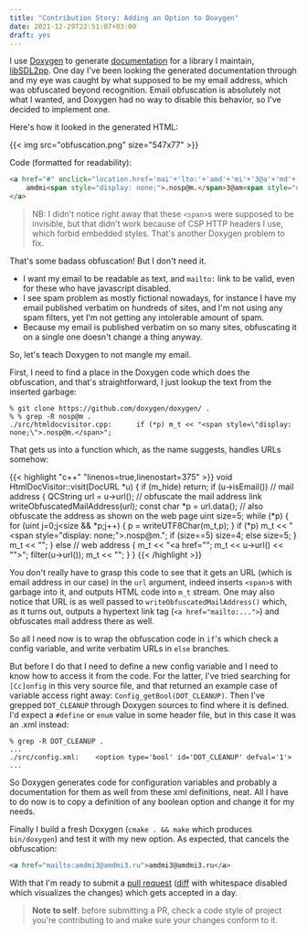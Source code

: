 ```yaml
---
title: "Contribution Story: Adding an Option to Doxygen"
date: 2021-12-29T22:51:07+03:00
draft: yes
---
```


I use [Doxygen](https://www.doxygen.nl/index.html) to generate
[documentation](https://sdl2pp.amdmi3.ru/) for a library I maintain,
[libSDL2pp](https://github.com/libSDL2pp/libSDL2pp). One day I've
been looking the generated documentation through and my eye was caught by what supposed to be my email address, which was obfuscated beyond recognition.
Email obfuscation is absolutely not what I wanted, and Doxygen had no way to
disable this behavior, so I've decided to implement one.

<!-- more -->

Here's how it looked in the generated HTML:

{{< img src="obfuscation.png" size="547x77" >}}

Code (formatted for readability):

```html
<a href="#" onclick="location.href='mai'+'lto:'+'amd'+'mi'+'3@a'+'md'+'mi3'+'.r'+'u'; return false;">
	amdmi<span style="display: none;">.nosp@m.</span>3@am<span style="display: none;">.nosp@m.</span>dmi3.<span style="display: none;">.nosp@m.</span>ru
</a>
```

> NB: I didn't notice right away that these `<span>`s were supposed to be invisible, but that didn't work because of CSP HTTP headers I use, which forbid embedded styles. That's another Doxygen problem to fix.

That's some badass obfuscation! But I don't need it.
- I want my email to be readable as text, and `mailto:` link to be
  valid, even for these who have javascript disabled.
- I see spam problem as mostly fictional nowadays, for instance I
  have my email published verbatim on hundreds of sites, and I'm
  not using any spam filters, yet I'm not getting any intolerable
  amount of spam.
- Because my email is published verbatim on so many sites, obfuscating it on a single
  one doesn't change a thing anyway.

So, let's teach Doxygen to not mangle my email.

First, I need to find a place in the Doxygen code which does the obfuscation,
and that's straightforward, I just lookup the text from the inserted garbage:

```
% git clone https://github.com/doxygen/doxygen/ .
% % grep -R nosp@m . 
./src/htmldocvisitor.cpp:      if (*p) m_t << "<span style=\"display: none;\">.nosp@m.</span>";
```

That gets us into a function which, as the name suggests, handles
URLs somehow:

{{< highlight "c++" "linenos=true,linenostart=375" >}}
void HtmlDocVisitor::visit(DocURL *u)
{
  if (m_hide) return;
  if (u->isEmail()) // mail address
  {
    QCString url = u->url();
    // obfuscate the mail address link
    writeObfuscatedMailAddress(url);
    const char *p = url.data();
    // also obfuscate the address as shown on the web page
    uint size=5;
    while (*p)
    {
      for (uint j=0;j<size && *p;j++)
      {
        p = writeUTF8Char(m_t,p);
      }
      if (*p) m_t << "<span style=\"display: none;\">.nosp@m.</span>";
      if (size==5) size=4; else size=5;
    }
    m_t << "</a>";
  }
  else // web address
  {
    m_t << "<a href=\"";
    m_t << u->url() << "\">";
    filter(u->url());
    m_t << "</a>";
  }
}
{{< /highlight >}}

You don't really have to grasp this code to see that it gets an URL (which is email address in our case) in the `url` argument, indeed
inserts `<span>`s with garbage into it, and outputs HTML code into `m_t` stream. One may also notice that URL is as well passed
to `writeObfuscatedMailAddress()` which, as it turns out, outputs a
hypertext link tag (`<a href="mailto:...">`) and obfuscates mail address there as well.

So all I need now is to wrap the obfuscation code in `if`'s which check a config
variable, and write verbatim URLs in `else` branches.

But before I do that I need to define a new config variable and I need to know
how to access it from the code. For the latter, I've tried searching for `[Cc]onfig`
in this very source file, and that returned an example case of
variable access right away: `Config_getBool(DOT_CLEANUP)`. Then
I've grepped `DOT_CLEANUP` through Doxygen sources to find where
it is defined. I'd expect a `#define` or `enum` value in some
header file, but in this case it was an .xml instead:

```
% grep -R DOT_CLEANUP .
...
./src/config.xml:    <option type='bool' id='DOT_CLEANUP' defval='1'>
...
```

So Doxygen generates code for configuration variables and probably a
documentation for them as well from these xml definitions, neat.
All I have to do now is to copy a definition of any boolean option
and change it for my needs.

Finally I build a fresh Doxygen (`cmake . && make` which produces
`bin/doxygen`) and test it with my new option. As expected, that cancels the obfuscation:

```html
<a href="mailto:amdmi3@amdmi3.ru">amdmi3@amdmi3.ru</a>
```

With that I'm ready to submit a
[pull request](https://github.com/doxygen/doxygen/pull/8989) ([diff](https://github.com/doxygen/doxygen/pull/8989/files?diff=split&w=1) with whitespace disabled which visualizes the changes) which gets accepted in a day.

> **Note to self**: before submitting a PR, check a code style of
> project you're contributing to and make sure your changes conform
> to it.
